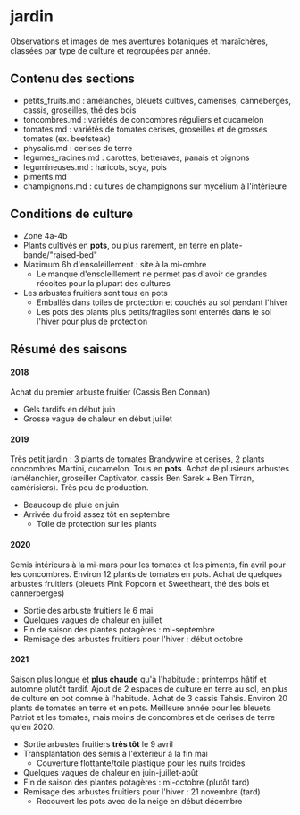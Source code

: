 # jardin

Observations et images de mes aventures botaniques et maraîchères, classées par type de culture et regroupées par année.

## Contenu des sections

* petits_fruits.md : amélanches, bleuets cultivés, camerises, canneberges, cassis, groseilles, thé des bois 
* toncombres.md : variétés de concombres réguliers et cucamelon
* tomates.md : variétés de tomates cerises, groseilles et de grosses tomates (ex. beefsteak)
* physalis.md : cerises de terre
* legumes_racines.md : carottes, betteraves, panais et oignons
* legumineuses.md : haricots, soya, pois
* piments.md
* champignons.md : cultures de champignons sur mycélium à l'intérieure


## Conditions de culture
* Zone 4a-4b
* Plants cultivés en **pots**, ou plus rarement, en terre en plate-bande/"raised-bed"
* Maximum 6h d'ensoleillement : site à la mi-ombre
  + Le manque d'ensoleillement ne permet pas d'avoir de grandes récoltes pour la plupart des cultures
* Les arbustes fruitiers sont tous en pots
  + Emballés dans toiles de protection et couchés au sol pendant l'hiver
  + Les pots des plants plus petits/fragiles sont enterrés dans le sol l'hiver pour plus de protection

## Résumé des saisons

#### 2018
Achat du premier arbuste fruitier (Cassis Ben Connan)

* Gels tardifs en début juin
* Grosse vague de chaleur en début juillet

#### 2019
Très petit jardin : 3 plants de tomates Brandywine et cerises, 2 plants concombres Martini, cucamelon. Tous en **pots**. Achat de plusieurs arbustes (amélanchier, groseiller Captivator, cassis Ben Sarek + Ben Tirran, camérisiers).
Très peu de production.

* Beaucoup de pluie en juin
* Arrivée du froid assez tôt en septembre
  + Toile de protection sur les plants


#### 2020 
Semis intérieurs à la mi-mars pour les tomates et les piments, fin avril pour les concombres.
Environ 12 plants de tomates en pots. 
Achat de quelques arbustes fruitiers (bleuets Pink Popcorn et Sweetheart, thé des bois et cannerberges)

* Sortie des arbuste fruitiers le 6 mai
* Quelques vagues de chaleur en juillet
* Fin de saison des plantes potagères : mi-septembre
* Remisage des arbustes fruitiers pour l'hiver : début octobre


#### 2021

Saison plus longue et **plus chaude** qu'à l'habitude : printemps hâtif et automne plutôt tardif.
Ajout de 2 espaces de culture en terre au sol, en plus de culture en pot comme à l'habitude.
Achat de 3 cassis Tahsis.
Environ 20 plants de tomates en terre et en pots. Meilleure année pour les bleuets Patriot et les tomates, mais moins de concombres et de cerises de terre qu'en 2020.

* Sortie arbustes fruitiers **très tôt** le 9 avril
* Transplantation des semis à l'extérieur à la fin mai
  + Couverture flottante/toile plastique pour les nuits froides
* Quelques vagues de chaleur en juin-juillet-août
* Fin de saison des plantes potagères : mi-octobre (plutôt tard)
* Remisage des arbustes fruitiers pour l'hiver : 21 novembre (tard)
  + Recouvert les pots avec de la neige en début décembre
 
